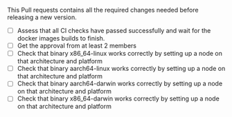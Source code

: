 This Pull requests contains all the required changes needed before releasing a new version.

- [ ] Assess that all CI checks have passed successfully and wait for the docker images builds to finish.
- [ ] Get the approval from at least 2 members
- [ ] Check that binary x86_64-linux works correctly by setting up a node on that architecture and platform
- [ ] Check that binary aarch64-linux works correctly by setting up a node on that architecture and platform
- [ ] Check that binary aarch64-darwin works correctly by setting up a node on that architecture and platform
- [ ] Check that binary x86_64-darwin works correctly by setting up a node on that architecture and platform
